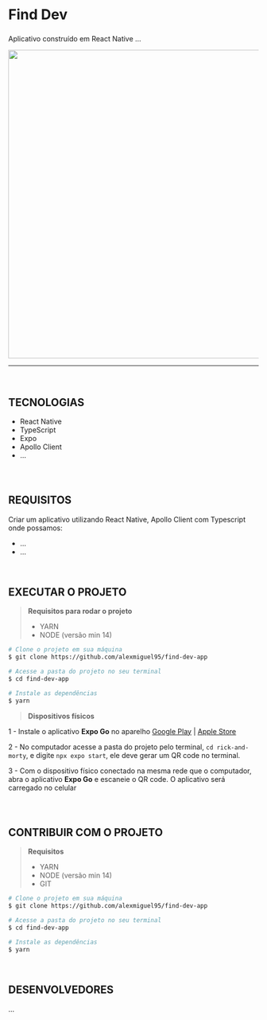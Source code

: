 <h1 align="left">Find Dev</h1>

###


Aplicativo construído em React Native ...

<p align="center">
  <img src="/demonstration.gif" width="620">
</p>

*********************************************************************************************************

&nbsp;
&nbsp;

<h2 align="left">TECNOLOGIAS</h2>

*  React Native
*  TypeScript
*  Expo
*  Apollo Client
*  ...

###
&nbsp;
<h2 align="left">REQUISITOS</h2>
Criar um aplicativo utilizando React Native, Apollo Client com Typescript onde possamos:

* ...
* ...


&nbsp;

<h2 align="left">EXECUTAR O PROJETO</h2>

> **Requisitos para rodar o projeto** 
> * YARN
> * NODE (versão min 14)


```bash
# Clone o projeto em sua máquina
$ git clone https://github.com/alexmiguel95/find-dev-app

# Acesse a pasta do projeto no seu terminal
$ cd find-dev-app

# Instale as dependências
$ yarn
```

> **Dispositivos físicos**

1 - Instale o aplicativo **Expo Go** no aparelho
[Google Play](https://play.google.com/store/search?q=expo+go&c=apps&hl=pt_BR&gl=US) | 
[Apple Store](https://apps.apple.com/br/app/expo-go/id982107779)

2 - No computador acesse a pasta do projeto pelo terminal, `cd rick-and-morty`, e digite `npx expo start`, ele deve gerar um QR code no terminal.

3 - Com o dispositivo físico conectado na mesma rede que o computador, abra o aplicativo **Expo Go** e escaneie o QR code. O aplicativo será carregado no celular
&nbsp;
&nbsp;

<div align="left">
</div>

###

<div align="left">
</div>

###
&nbsp;
&nbsp;

<h2 align="left">CONTRIBUIR COM O PROJETO</h2>

> **Requisitos** 
> * YARN
> * NODE (versão min 14)
> * GIT

```bash
# Clone o projeto em sua máquina
$ git clone https://github.com/alexmiguel95/find-dev-app

# Acesse a pasta do projeto no seu terminal
$ cd find-dev-app

# Instale as dependências
$ yarn
```

&nbsp;
&nbsp;

<h2 align="left">DESENVOLVEDORES</h2>
...

&nbsp;
&nbsp;
